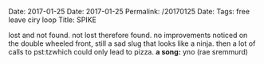 Date: 2017-01-25
Date: 2017-01-25
Permalink: /20170125
Date: 
Tags: free leave ciry loop
Title: SPIKE
  
lost and not found. not lost therefore found. no improvements noticed on the double wheeled front, still a sad slug that looks like a ninja. then a lot of calls to pst:tzwhich could only lead to pizza.
**a song:** yno (rae sremmurd)